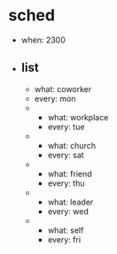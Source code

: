 # sched
- when: 2300
- list
  - 
    - what: coworker
    - every: mon
  - 
    - what: workplace
    - every: tue
  - 
    - what: church
    - every: sat
  - 
    - what: friend
    - every: thu
  - 
    - what: leader
    - every: wed
  - 
    - what: self
    - every: fri

